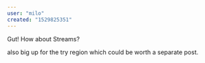 ```yaml
---
user: "milo"
created: "1529825351"
---
```


Gut! How about Streams?

also big up for the try region which could be worth a separate post.

